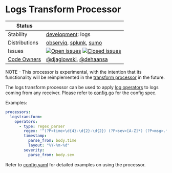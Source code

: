# Logs Transform Processor

<!-- status autogenerated section -->
| Status        |           |
| ------------- |-----------|
| Stability     | [development]: logs   |
| Distributions | [observiq], [splunk], [sumo] |
| Issues        | [![Open issues](https://img.shields.io/github/issues-search/open-telemetry/opentelemetry-collector-contrib?query=is%3Aissue%20is%3Aopen%20label%3Aprocessor%2Flogstransform%20&label=open&color=orange&logo=opentelemetry)](https://github.com/open-telemetry/opentelemetry-collector-contrib/issues?q=is%3Aopen+is%3Aissue+label%3Aprocessor%2Flogstransform) [![Closed issues](https://img.shields.io/github/issues-search/open-telemetry/opentelemetry-collector-contrib?query=is%3Aissue%20is%3Aclosed%20label%3Aprocessor%2Flogstransform%20&label=closed&color=blue&logo=opentelemetry)](https://github.com/open-telemetry/opentelemetry-collector-contrib/issues?q=is%3Aclosed+is%3Aissue+label%3Aprocessor%2Flogstransform) |
| [Code Owners](https://github.com/open-telemetry/opentelemetry-collector-contrib/blob/main/CONTRIBUTING.md#becoming-a-code-owner)    | [@djaglowski](https://www.github.com/djaglowski), [@dehaansa](https://www.github.com/dehaansa) |

[development]: https://github.com/open-telemetry/opentelemetry-collector#development
[observiq]: https://github.com/observIQ/observiq-otel-collector
[splunk]: https://github.com/signalfx/splunk-otel-collector
[sumo]: https://github.com/SumoLogic/sumologic-otel-collector
<!-- end autogenerated section -->

NOTE - This processor is experimental, with the intention that its functionality will be reimplemented in the [transform processor](../transformprocessor/README.md) in the future.

The logs transform processor can be used to apply [log operators](../../pkg/stanza/docs/operators) to logs coming from any receiver.
Please refer to [config.go](./config.go) for the config spec.

Examples:

```yaml
processors:
  logstransform:
    operators:
      - type: regex_parser
        regex: '^(?P<time>\d{4}-\d{2}-\d{2}) (?P<sev>[A-Z]*) (?P<msg>.*)$'
        timestamp:
          parse_from: body.time
          layout: "%Y-%m-%d"
        severity:
          parse_from: body.sev
```

Refer to [config.yaml](./testdata/config.yaml) for detailed
examples on using the processor.
